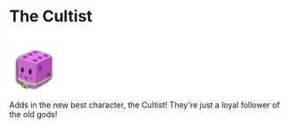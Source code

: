 # The Cultist
![Cultist Icon](_polymod_icon.png)

Adds in the new best character, the Cultist! They're just a loyal follower of the old gods!